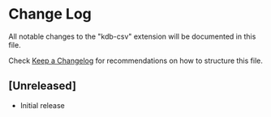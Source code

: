 # Change Log

All notable changes to the "kdb-csv" extension will be documented in this file.

Check [Keep a Changelog](http://keepachangelog.com/) for recommendations on how to structure this file.

## [Unreleased]

- Initial release
